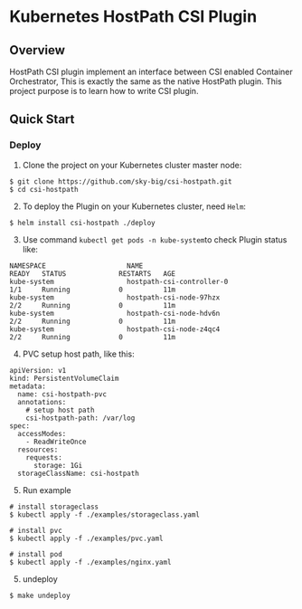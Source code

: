 # Kubernetes HostPath CSI Plugin

## Overview

HostPath CSI plugin implement an interface between CSI enabled Container Orchestrator, This is exactly the same as the native HostPath plugin.
This project purpose is to learn how to write CSI plugin.

## Quick Start

### Deploy

1. Clone the project on your Kubernetes cluster master node:
```
$ git clone https://github.com/sky-big/csi-hostpath.git
$ cd csi-hostpath
```

2. To deploy the Plugin on your Kubernetes cluster, need ` Helm `:
```
$ helm install csi-hostpath ./deploy
```

3. Use command ```kubectl get pods -n kube-system```to check Plugin status like:
```
NAMESPACE                    NAME                                                     READY   STATUS             RESTARTS   AGE
kube-system                  hostpath-csi-controller-0                                1/1     Running            0          11m
kube-system                  hostpath-csi-node-97hzx                                  2/2     Running            0          11m
kube-system                  hostpath-csi-node-hdv6n                                  2/2     Running            0          11m
kube-system                  hostpath-csi-node-z4qc4                                  2/2     Running            0          11m
```

4. PVC setup host path, like this:
```
apiVersion: v1
kind: PersistentVolumeClaim
metadata:
  name: csi-hostpath-pvc
  annotations:
    # setup host path
    csi-hostpath-path: /var/log
spec:
  accessModes:
    - ReadWriteOnce
  resources:
    requests:
      storage: 1Gi
  storageClassName: csi-hostpath
```

5. Run example
```
# install storageclass
$ kubectl apply -f ./examples/storageclass.yaml

# install pvc
$ kubectl apply -f ./examples/pvc.yaml

# install pod
$ kubectl apply -f ./examples/nginx.yaml
```

5. undeploy
```
$ make undeploy
```
